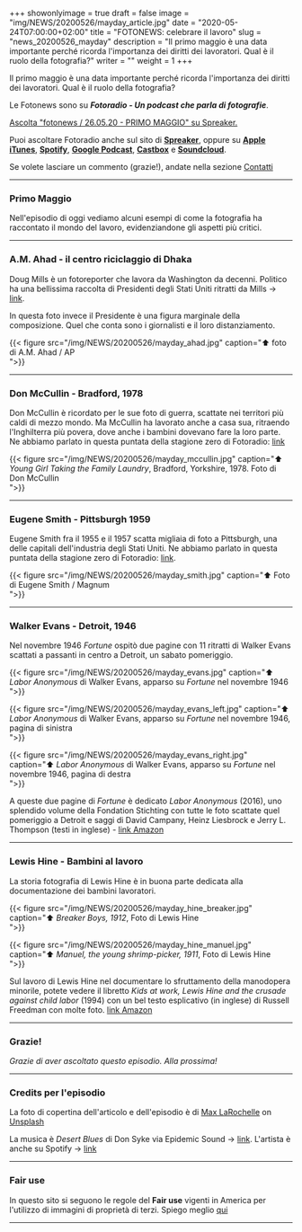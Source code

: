+++
showonlyimage = true
draft = false
image = "img/NEWS/20200526/mayday_article.jpg"
date = "2020-05-24T07:00:00+02:00"
title = "FOTONEWS: celebrare il lavoro"
slug = "news_20200526_mayday"
description = "Il primo maggio è una data importante perché ricorda l'importanza dei diritti dei lavoratori. Qual è il ruolo della fotografia?"
writer = ""
weight = 1
+++

Il primo maggio è una data importante perché ricorda l'importanza dei diritti dei lavoratori. Qual è il ruolo della fotografia?
<!--more-->

Le Fotonews sono su **_Fotoradio - Un podcast che parla di fotografie_**.

<a class="spreaker-player" href="https://www.spreaker.com/episode/28247413" data-resource="episode_id=28247413" data-width="100%" data-height="200px" data-theme="light" data-playlist="false" data-playlist-continuous="false" data-autoplay="false" data-live-autoplay="false" data-chapters-image="true" data-episode-image-position="right" data-hide-logo="false" data-hide-likes="false" data-hide-comments="false" data-hide-sharing="false" data-hide-download="false">Ascolta "fotonews &#x2F; 26.05.20 - PRIMO MAGGIO" su Spreaker.</a>

Puoi ascoltare Fotoradio anche sul sito di <a href="https://www.spreaker.com/show/fotoradio-un-podcast-sulle-fotografie">**Spreaker**</a>, oppure su <a target="blank" href="https://podcasts.apple.com/it/podcast/fotoradio-un-podcast-sulle-fotografie/id1473090985">**Apple iTunes**</a>, <a target="blank" href="https://open.spotify.com/show/3dzBBFOJD2gaz2pRdhlzYh">**Spotify**</a>, <a target="blank" href="https://www.google.com/podcasts?feed=aHR0cHM6Ly93d3cuc3ByZWFrZXIuY29tL3Nob3cvMzYwNzI4OS9lcGlzb2Rlcy9mZWVk">**Google Podcast**</a>, <a target="blank" href="https://castbox.fm/channel/Fotoradio-un-podcast-sulle-fotografie-id2203635?country=it">**Castbox**</a> e <a target="blank" href="https://soundcloud.com/user-153455998">**Soundcloud**</a>.

Se volete lasciare un commento (grazie!), andate nella sezione <a href="/contact/">Contatti</a>

- - -

### Primo Maggio

Nell'episodio di oggi vediamo alcuni esempi di come la fotografia ha raccontato il mondo del lavoro, evidenziandone gli aspetti più critici.



- - -

### A.M. Ahad - il centro riciclaggio di Dhaka

Doug Mills è un fotoreporter che lavora da Washington da decenni. Politico ha una bellissima raccolta di Presidenti degli Stati Uniti ritratti da Mills -> <a target="blank" href="https://www.politico.com/magazine/story/2019/04/26/doug-mills-iconic-president-photos-226744">link</a>.

In questa foto invece il Presidente è una figura marginale della composizione. Quel che conta sono i giornalisti e il loro distanziamento.

{{< figure src="/img/NEWS/20200526/mayday_ahad.jpg" caption="⬆︎ foto di A.M. Ahad / AP<br> ">}}


- - -

### Don McCullin - Bradford, 1978

Don McCullin è ricordato per le sue foto di guerra, scattate nei territori più caldi di mezzo mondo. Ma McCullin ha lavorato anche a casa sua, ritraendo l'Inghilterra più povera, dove anche i bambini dovevano fare la loro parte.
Ne abbiamo parlato in questa puntata della stagione zero di Fotoradio: <a target="blank" href="https://fotoradio.info/2019/08/guerra_mccullin/">link</a>

{{< figure src="/img/NEWS/20200526/mayday_mccullin.jpg" caption="⬆︎ _Young Girl Taking the Family Laundry_, Bradford, Yorkshire, 1978. Foto di Don McCullin<br> ">}}



- - -

### Eugene Smith - Pittsburgh 1959

Eugene Smith fra il 1955 e il 1957 scatta migliaia di foto a Pittsburgh, una delle capitali dell'industria degli Stati Uniti.
Ne abbiamo parlato in questa puntata della stagione zero di Fotoradio: <a target="blank" href="https://fotoradio.info/2019/08/pittsburgh_smith/">link</a>.

{{< figure src="/img/NEWS/20200526/mayday_smith.jpg" caption="⬆︎ Foto di Eugene Smith / Magnum<br> ">}}


- - -

### Walker Evans - Detroit, 1946

Nel novembre 1946 _Fortune_ ospitò due pagine con 11 ritratti di Walker Evans scattati a passanti in centro a Detroit, un sabato pomeriggio.

{{< figure src="/img/NEWS/20200526/mayday_evans.jpg" caption="⬆︎ _Labor Anonymous_ di Walker Evans, apparso su _Fortune_ nel novembre 1946<br> ">}}

{{< figure src="/img/NEWS/20200526/mayday_evans_left.jpg" caption="⬆︎ _Labor Anonymous_ di Walker Evans, apparso su _Fortune_ nel novembre 1946, pagina di sinistra<br> ">}}

{{< figure src="/img/NEWS/20200526/mayday_evans_right.jpg" caption="⬆︎ _Labor Anonymous_ di Walker Evans, apparso su _Fortune_ nel novembre 1946, pagina di destra<br> ">}}

A queste due pagine di _Fortune_ è dedicato _Labor Anonymous_ (2016), uno splendido volume della Fondation Stichting con tutte le foto scattate quel pomeriggio a Detroit e saggi di David Campany, Heinz Liesbrock e Jerry L. Thompson (testi in inglese) - <a target="blank" href="https://amzn.to/36oC1m3">link Amazon</a>

- - -

### Lewis Hine - Bambini al lavoro

La storia fotografia di Lewis Hine è in buona parte dedicata alla documentazione dei bambini lavoratori.

{{< figure src="/img/NEWS/20200526/mayday_hine_breaker.jpg" caption="⬆︎ _Breaker Boys, 1912_, Foto di Lewis Hine<br> ">}}

{{< figure src="/img/NEWS/20200526/mayday_hine_manuel.jpg" caption="⬆︎ _Manuel, the young shrimp-picker, 1911_, Foto di Lewis Hine<br> ">}}

Sul lavoro di Lewis Hine nel documentare lo sfruttamento della manodopera minorile, potete vedere il libretto _Kids at work, Lewis Hine and the crusade against child labor_ (1994) con un bel testo esplicativo (in inglese) di Russell Freedman con molte foto. <a target="blank" href="https://amzn.to/2zfG2Nz">link Amazon</a>

- - -


### Grazie!

_Grazie di aver ascoltato questo episodio. Alla prossima!_


<!--
- - -
### Bonus Track

Torniamo all'episodio di oggi sul campo di accoglienza di Samos con questa bonus track.
Nicolò Govoni, uno dei fondatori di Still I Rise, racconta in un Tedx, del senso del volontariato e dell'approccio della sua ong verso i bambini del campo di Samos.
Un estratto della clip è in coda all'episodio. Qui la versione integrale del video.

{{< yt 7UKsgk0Ose0 >}}


<br>
-->

<!--
- - -

### Citazioni


- Fabrizio Gatti, con le immagini di Massimo Sestini, _Dimmi dove sei_, National Geographic Italia, giugno 2019

Le voci fuori campo sono tratte dal trailer del documentario di National Geographic Channel diretto da Jesús Garcés Lambert andato in onda il 20 giugno 2019 su Sky e poi boh.
-->

<!--
- - -
### Errata corrige

Nella prima versione dell'episodio, avevo previsto di chiudere con una clip di Nicolò Govoni che racconta il centro creato da Still I Rise alle porte del campo di Samos.
Poi invece ho preferito inserire la clip dal Tedx dove si parla di volontariato che mi pare più interessante. Quindi non torna il mio discorso in chiusura di puntata. Mi spiace
-->

<!--
- - -

### Altri link

- La puntata di **Be My Diary** di Rossella Pivanti citata nell'episodio è ascoltabile a questo (<a target="blank" href="https://www.spreaker.com/user/bemydiary/bmd-s02e10-finito">link</a>)

-->

- - -

### Credits per l'episodio

La foto di copertina dell'articolo e dell'episodio è di [Max LaRochelle](https://unsplash.com/@maxlarochelle?utm_source=unsplash&utm_medium=referral&utm_content=creditCopyText)  on  [Unsplash](https://unsplash.com/s/photos/industry?utm_source=unsplash&utm_medium=referral&utm_content=creditCopyText)

La musica è _Desert Blues_ di Don Syke via Epidemic Sound -> <a target="blank" href="https://www.epidemicsound.com/artists/don-syke">link</a>. L'artista è anche su Spotify -> <a target="blank" href="https://open.spotify.com/artist/5VzCWdNmu3zc1LP8BVG41V?si=GIORLV3NSsGsndKpE7wQMw">link</a>


- - -


### Fair use

In questo sito si seguono le regole del **Fair use** vigenti in America per l'utilizzo di immagini di proprietà di terzi. Spiego meglio <a href="/static_page/fair_use/">qui</a>

- - -
